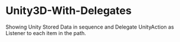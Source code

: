 # Unity3D-With-Delegates
 Showing Unity Stored Data in sequence and Delegate UnityAction as Listener to each item in the path.

